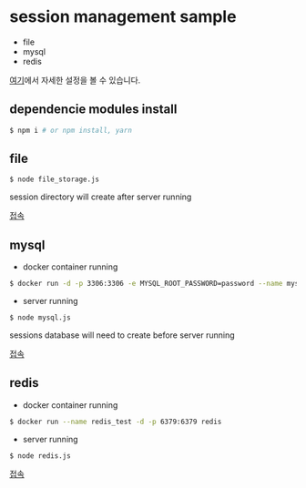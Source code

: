 # session management sample

* file
* mysql
* redis

[여기](https://blog.naver.com/pjt3591oo/221695855740)에서 자세한 설정을 볼 수 있습니다.

## dependencie modules install

```bash
$ npm i # or npm install, yarn
```

## file

```bash
$ node file_storage.js
```

session directory will create after server running

[접속](127.0.0.1:3000)

## mysql

* docker container running

```bash
$ docker run -d -p 3306:3306 -e MYSQL_ROOT_PASSWORD=password --name mysql_test mysql:5.7
```

* server running

```bash
$ node mysql.js
```

sessions database will need to create before server running

[접속](127.0.0.1:3000)

## redis

* docker container running

```bash
$ docker run --name redis_test -d -p 6379:6379 redis
```

* server running

```bash
$ node redis.js
```

[접속](127.0.0.1:3000)

